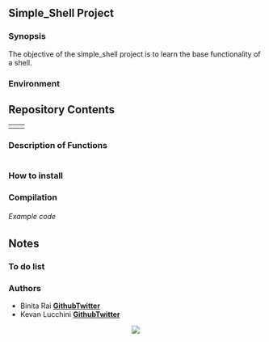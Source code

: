 ## Simple_Shell Project
### Synopsis
The objective of the simple_shell project is to learn the base functionality of a shell.

### Environment

## Repository Contents

|	|	|
| ----- | ----- |
|	|	|

### Description of Functions

|	|	|
| ----- | ----- |

### How to install

### Compilation

###### Example code

## Notes

### To do list


### Authors

* Binita Rai [**Github**](https://github.com/rayraib)[**Twitter**](https://twitter.com/rayrai_b)
* Kevan Lucchini [**Github**](https://github.com/kevanlucc)[**Twitter**](https://twitter.com/kevan_lucchini)

<p align="center">
<a href="https://www.holbertonschool.com"><img src="https://intranet.hbtn.io/assets/holberton-logo-simplified-d4e8a1e8bf5ad93c8c3ce32895b4b53749b477b7ba7342d7f064e6883bcd3be2.png"></a>
</p>
